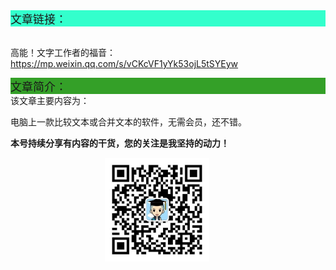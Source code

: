 <div style="background-color:#33ffcc;font-size:18px">文章链接：</div>

<br/>高能！文字工作者的福音：<a href="https://mp.weixin.qq.com/s/vCKcVF1yYk53ojL5tSYEyw" target="_blank" >https://mp.weixin.qq.com/s/vCKcVF1yYk53ojL5tSYEyw</a>



<div style="background-color:RGB(52,160,40);font-size:18px">文章简介：</div>
该文章主要内容为：

电脑上一款比较文本或合并文本的软件，无需会员，还不错。

**本号持续分享有内容的干货，您的关注是我坚持的动力！**

<img src="./_assets/clip_image002.jpg" style="width:33%;margin-left:30%" />